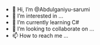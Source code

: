 - 👋 Hi, I’m @Abdulganiyu-sarumi
- 👀 I’m interested in ...
- 🌱 I’m currently learning C#
- 💞️ I’m looking to collaborate on ...
- 📫 How to reach me ...

<!---
Abdulganiyu-sarumi/Abdulganiyu-sarumi is a ✨ special ✨ repository because its `README.md` (this file) appears on your GitHub profile.
You can click the Preview link to take a look at your changes.
--->
